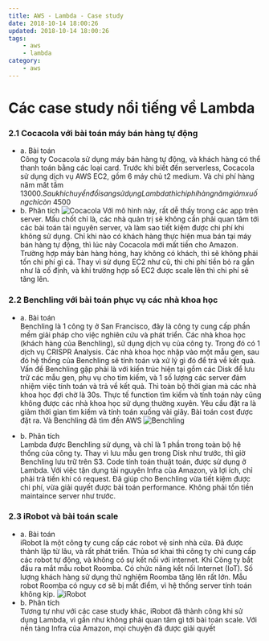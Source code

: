 ```yaml
---
title: AWS - Lambda - Case study
date: 2018-10-14 18:00:26
updated: 2018-10-14 18:00:26
tags:
    - aws
    - lambda
category: 
    - aws
---
```


# Các case study nổi tiếng về Lambda
### 2.1 Cocacola với bài toán máy bán hàng tự động
- a. Bài toán   
Công ty Cocacola sử dụng máy bán hàng tự động, và khách hàng có thể thanh toán bằng các loại card.
Trước khi biết đến serverless, Cocacola sử dụng dịch vụ AWS EC2, gồm 6 máy chủ t2 medium. 
Và chi phí hàng năm mất tầm $13000. 
Sau khi chuyển đổi sang sử dụng Lambda thì chi phí hàng năm giảm xuống chỉ còn ~$4500
- b. Phân tích
![Cocacola](https://dashbird.io/images/blog/2018-07-04/coca-cola-serverless-setup.jpg)
Với mô hình này, rất dễ thấy trong các app trên server.
Mấu chốt chỉ là, các nhà quản trị sẽ không cần phải quan tâm tới các bài toán tài nguyên server, 
và làm sao tiết kiệm được chi phí khi không sử dụng.
Chỉ khi nào có khách hàng thực hiện mua bán tại máy bán hàng tự động, thì lúc này Cocacola mới mất tiền cho Amazon.
Trường hợp máy bàn hàng hỏng, hay không có khách, thì sẽ không phải tốn chi phí gì cả.
Thay vì sử dụng EC2 như cũ, thì chi phí tiền bỏ ra gần như là cố định, và khi trường hợp số EC2 được scale lên thì chi phí sẽ tăng lên.

### 2.2 Benchling với bài toán phục vụ các nhà khoa học
- a. Bài toán   
Benchling là 1 công ty ở San Francisco, đây là công ty cung cấp phần mềm giải pháp cho việc nghiên cứu và phát triển.
Các nhà khoa học (khách hàng của Benchling), sử dụng dịch vụ của công ty. 
Trong đó có 1 dịch vụ CRISPR Analysis. Các nhà khoa học nhập vào một mẫu gen, sau đó hệ thống của Benchling sẽ tính toán và xử lý gì đó để trả về kết quả.
Vấn đề Benchling gặp phải là với kiến trúc hiện tại gồm các Disk để lưu trữ các mẫu gen, phụ vụ cho tìm kiếm, và 1 số lượng các server đảm nhiệm việc tính toán và trả về kết quả.
Thì toàn bộ thời gian mà các nhà khoa học đợi chờ là 30s. 
Thực tế function tìm kiếm và tính toán này cũng không được các nhà khoa học sử dụng thường xuyên.
Yêu cầu đặt ra là giảm thời gian tìm kiếm và tính toán xuống vài giây. 
Bài toán cost được đặt ra. Và Benchling đã tìm đến AWS 
![Benchling](https://d1.awsstatic.com/case-studies/Benchling_architecture.945030da5d79e92d3d4da65a9c3ffb5af4fdbc79.jpg)

- b. Phân tích  
Lambda được Benchling sử dụng, và chỉ là 1 phần trong toàn bộ hệ thống của công ty.
Thay vì lưu mẫu gen trong Disk như trước, thì giờ Benchling lưu trữ trên S3.
Code tính toán thuật toán, được sử dụng ở Lambda.
Với việc tận dụng tài nguyên Infra của Amazon, và lợi ích, chỉ phải trả tiền khi có request. Đã giúp cho Benchling vừa tiết kiệm được chi phí, vừa giải quyết được bài toán performance.
Không phải tốn tiền maintaince server như trước.
### 2.3 iRobot và bài toán scale
- a. Bài toán   
iRobot là một công ty cung cấp các robot vệ sinh nhà cửa. Đã được thành lập từ lâu, và rất phát triển.
Thủa sơ khai thì công ty chỉ cung cấp các robot tự động, và không có sự kết nối với internet.
Khi Công ty bắt đầu ra mắt mẫu robot Roomba. Có chức năng kết nối Internet (IoT).
Số lượng khách hàng sử dụng thử nghiệm Roomba tăng lên rất lớn. 
Mẫu robot Roomba có nguy cơ sẽ bị mất điểm, vì hệ thống server tính toán không kịp.
![iRobot](https://d1.awsstatic.com/case-studies/US/Robot%20registration.b172a8d0a29446cd78ed7bab60c79534b4bb53c4.PNG)
- b. Phân tích  
Tương tự như với các case study khác, iRobot đã thành công khi sử dụng Lambda, 
vì gần như không phải quan tâm gì tới bài toán scale. 
Với nền tảng Infra của Amazon, mọi chuyện đã được giải quyết


